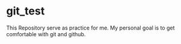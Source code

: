 # git_test
This Repository serve as practice for me. My personal goal is to get comfortable with git and github.
